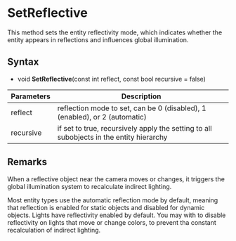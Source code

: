 # SetReflective

This method sets the entity reflectivity mode, which indicates whether the entity appears in reflections and influences global illumination.

## Syntax

- void **SetReflective**(const int reflect, const bool recursive = false)

| Parameters | Description |
|---|---|
| reflect | reflection mode to set, can be 0 (disabled), 1 (enabled), or 2 (automatic)
| recursive | if set to true, recursively apply the setting to all subobjects in the entity hierarchy |

## Remarks

When a reflective object near the camera moves or changes, it triggers the global illumination system to recalculate indirect lighting.

Most entity types use the automatic reflection mode by default, meaning that reflection is enabled for static objects and disabled for dynamic objects. Lights have reflectivity enabled by default. You may with to disable reflectivity on lights that move or change colors, to prevent tha constant recalculation of indirect lighting.
